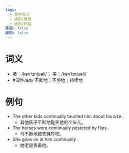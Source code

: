 ```yaml
---
tags:
  - 首字母/C
  - 级别/雅思
  - 级别/托福
掌握: false
模糊: false
---
```

# 词义
- 英：/kənˈtɪnjʊəli/； 美：/kənˈtɪnjuəli/
- #词性/adv  不断地；不停地；持续地
# 例句
- The other kids continually taunted him about his size .
	- 其他孩子不断地耻笑他的个头儿。
- The horses were continually pestered by flies .
	- 马不断地被苍蝇叮咬。
- She goes on at him continually .
	- 她老是责备他。
